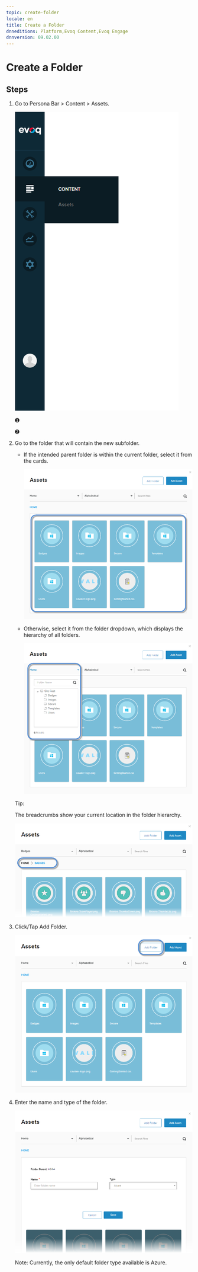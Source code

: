```yaml
---
topic: create-folder
locale: en
title: Create a Folder
dnneditions: Platform,Evoq Content,Evoq Engage
dnnversion: 09.02.00
---
```


# Create a Folder

## Steps

1.  Go to Persona Bar \> Content \> Assets.
    
    ![Persona Bar > Content > Assets](img/scr-pbar-mod-Content-E91.png)
    
    ➊
    
    ➋
    
2.  Go to the folder that will contain the new subfolder.
    
    *   If the intended parent folder is within the current folder, select it from the cards.
        
          
        
        ![Assets grid](img/scr-Assets-assetlist-grid-E90.png)
        
          
        
    *   Otherwise, select it from the folder dropdown, which displays the hierarchy of all folders.
        
          
        
        ![Folder selection](img/scr-Assets-folderdropdown-E90.png)
        
          
        
    
    Tip:
    
    The breadcrumbs show your current location in the folder hierarchy.
    
      
    
    ![Breadcrumbs](img/scr-Assets-breadcrumbs-E90.png)
    
      
    
3.  Click/Tap Add Folder.
    
      
    
    ![Add Folder button](img/scr-Assets-assetlist-addfolder-E90.png)
    
      
    
4.  Enter the name and type of the folder.
    
      
    
    ![Add Folder dialog](img/scr-Assets-addfolder-E90.png)
    
      
    
    Note: Currently, the only default folder type available is Azure.